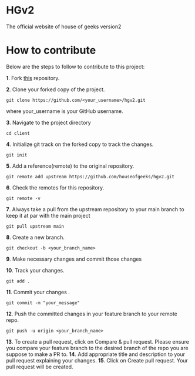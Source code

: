 # HGv2
The official website of house of geeks version2

# How to contribute
Below are the steps to follow to contribute to this project:

**1**. Fork [this](https://github.com/houseofgeeks/hgv2.git) repository.

**2**. Clone your forked copy of the project.
```
git clone https://github.com/<your_username>/hgv2.git
```
where your_username is your GitHub username.

**3**. Navigate to the project directory
```
cd client
```
**4**. Initialize git track on the forked copy to track the changes.
```
git init
```
**5**. Add a reference(remote) to the original repository.
```
git remote add upstream https://github.com/houseofgeeks/hgv2.git
```
**6**. Check the remotes for this repository.
```
git remote -v
```
**7**. Always take a pull from the upstream repository to your main branch to keep it at par with the main project
```
git pull upstream main
```
**8**. Create a new branch.
```
git checkout -b <your_branch_name>
```
**9**. Make necessary changes and commit those changes

**10**. Track your changes.
```
git add .
```
**11**. Commit your changes .
```
git commit -m "your_message"
```
**12**. Push the committed changes in your feature branch to your remote repo.
```
git push -u origin <your_branch_name>
```
**13**. To create a pull request, click on Compare & pull request. Please ensure you compare your feature branch to the desired branch of the repo you are suppose to make a PR to.
**14**. Add appropriate title and description to your pull request explaining your changes.
**15**. Click on Create pull request. Your pull request will be created.






